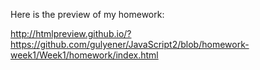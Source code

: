 Here is the preview of my homework: 

http://htmlpreview.github.io/?https://github.com/gulyener/JavaScript2/blob/homework-week1/Week1/homework/index.html
